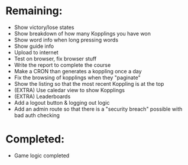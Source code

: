 # Remaining:
- Show victory/lose states
- Show breakdown of how many Kopplings you have won
- Show word info when long pressing words
- Show guide info
- Upload to internet
- Test on browser, fix browser stuff
- Write the report to complete the course
- Make a CRON than generates a koppling once a day
- Fix the browsing of kopplings when they "paginate"
- Show the listing so that the most recent Koppling is at the top
- (EXTRA) Use caledar view to show Kopplings
- (EXTRA) Leaderboards
- Add a logout button & logging out logic
- Add an admin route so that there is a "security breach" possible with bad auth checking


# Completed:
- Game logic completed